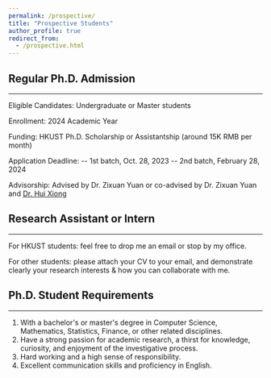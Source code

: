 ```yaml
---
permalink: /prospective/
title: "Prospective Students"
author_profile: true
redirect_from: 
  - /prospective.html
---
```





## Regular Ph.D. Admission
----------

Eligible Candidates: Undergraduate or Master students

Enrollment: 2024 Academic Year

Funding: HKUST Ph.D. Scholarship or Assistantship (around 15K RMB per month)

Application Deadline:
-- 1st batch, Oct. 28, 2023
-- 2nd batch, February 28, 2024

Advisorship: Advised by Dr. Zixuan Yuan or co-advised by Dr. Zixuan Yuan and [Dr. Hui Xiong](http://datamining.rutgers.edu/)





## Research Assistant or Intern
----------

For HKUST students: feel free to drop me an email or stop by my office.

For other students: please attach your CV to your email, and demonstrate clearly your research interests & how you can collaborate with me.







## Ph.D. Student Requirements
----------

1. With a bachelor's or master's degree in Computer Science, Mathematics, Statistics, Finance, or other related disciplines.
2. Have a strong passion for academic research, a thirst for knowledge, curiosity, and enjoyment of the investigative process.
3. Hard working and a high sense of responsibility.
4. Excellent communication skills and proficiency in English.

